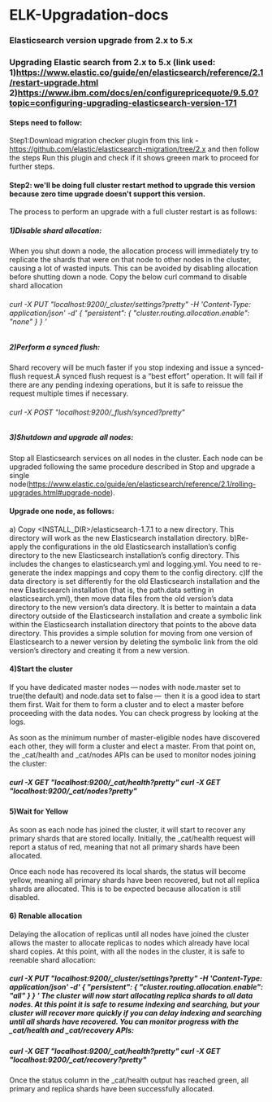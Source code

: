 # ELK-Upgradation-docs

### Elasticsearch version upgrade from 2.x to 5.x 

### Upgrading Elastic search from 2.x to 5.x (link used: 1)https://www.elastic.co/guide/en/elasticsearch/reference/2.1/restart-upgrade.html 2)https://www.ibm.com/docs/en/configurepricequote/9.5.0?topic=configuring-upgrading-elasticsearch-version-171

#### Steps need to follow:
Step1:Download migration checker plugin from this link -https://github.com/elastic/elasticsearch-migration/tree/2.x and then follow the steps
Run this plugin and check if it shows greeen mark to proceed for further steps.

#### Step2: we'll be doing full cluster restart method to upgrade this version because zero time upgrade doesn't support this version.
The process to perform an upgrade with a full cluster restart is as follows:

##### 1)Disable shard allocation:
When you shut down a node, the allocation process will immediately try to replicate the shards that were on that node to other nodes in the cluster, causing a lot of wasted inputs. This can be avoided by disabling allocation before shutting down a node. Copy the below curl command to disable shard allocation

###### curl -X PUT "localhost:9200/_cluster/settings?pretty" -H 'Content-Type: application/json' -d' { "persistent": { "cluster.routing.allocation.enable": "none" } } '

##### 2)Perform a synced flush:
Shard recovery will be much faster if you stop indexing and issue a synced-flush request.A synced flush request is a “best effort” operation. It will fail if there are any pending indexing operations, but it is safe to reissue the request multiple times if necessary.

###### curl -X POST "localhost:9200/_flush/synced?pretty"

##### 3)Shutdown and upgrade all nodes:
Stop all Elasticsearch services on all nodes in the cluster. Each node can be upgraded following the same procedure described in Stop and upgrade a single node(https://www.elastic.co/guide/en/elasticsearch/reference/2.1/rolling-upgrades.html#upgrade-node).

#### Upgrade one node, as follows:
a) Copy <INSTALL_DIR>/elasticsearch-1.7.1 to a new directory. This directory will work as the new Elasticsearch installation directory. 
b)Re-apply the configurations in the old Elasticsearch installation’s config directory to the new Elasticsearch installation’s config directory. This includes the changes to elasticsearch.yml and logging.yml. You need to re-generate the index mappings and copy them to the config directory.
c)If the data directory is set differently for the old Elasticsearch installation and the new Elasticsearch installation (that is, the path.data setting in elasticsearch.yml), then move data files from the old version’s data directory to the new version’s data directory. It is better to maintain a data directory outside of the Elasticsearch installation and create a symbolic link within the Elasticsearch installation directory that points to the above data directory. This provides a simple solution for moving from one version of Elasticsearch to a newer version by deleting the symbolic link from the old version’s directory and creating it from a new version.

#### 4)Start the cluster
If you have dedicated master nodes — nodes with node.master set to true(the default) and node.data set to false —  then it is a good idea to start them first. Wait for them to form a cluster and to elect a master before proceeding with the data nodes. You can check progress by looking at the logs.

As soon as the minimum number of master-eligible nodes have discovered each other, they will form a cluster and elect a master. From that point on, the _cat/health and _cat/nodes APIs can be used to monitor nodes joining the cluster:

##### curl -X GET "localhost:9200/_cat/health?pretty" curl -X GET "localhost:9200/_cat/nodes?pretty"

#### 5)Wait for Yellow
As soon as each node has joined the cluster, it will start to recover any primary shards that are stored locally. Initially, the _cat/health request will report a status of red, meaning that not all primary shards have been allocated.

Once each node has recovered its local shards, the status will become yellow, meaning all primary shards have been recovered, but not all replica shards are allocated. This is to be expected because allocation is still disabled.

#### 6) Renable allocation
Delaying the allocation of replicas until all nodes have joined the cluster allows the master to allocate replicas to nodes which already have local shard copies. At this point, with all the nodes in the cluster, it is safe to reenable shard allocation:

##### curl -X PUT "localhost:9200/_cluster/settings?pretty" -H 'Content-Type: application/json' -d' { "persistent": { "cluster.routing.allocation.enable": "all" } } ' The cluster will now start allocating replica shards to all data nodes. At this point it is safe to resume indexing and searching, but your cluster will recover more quickly if you can delay indexing and searching until all shards have recovered. You can monitor progress with the _cat/health and _cat/recovery APIs:

##### curl -X GET "localhost:9200/_cat/health?pretty" curl -X GET "localhost:9200/_cat/recovery?pretty"

Once the status column in the _cat/health output has reached green, all primary and replica shards have been successfully allocated.
